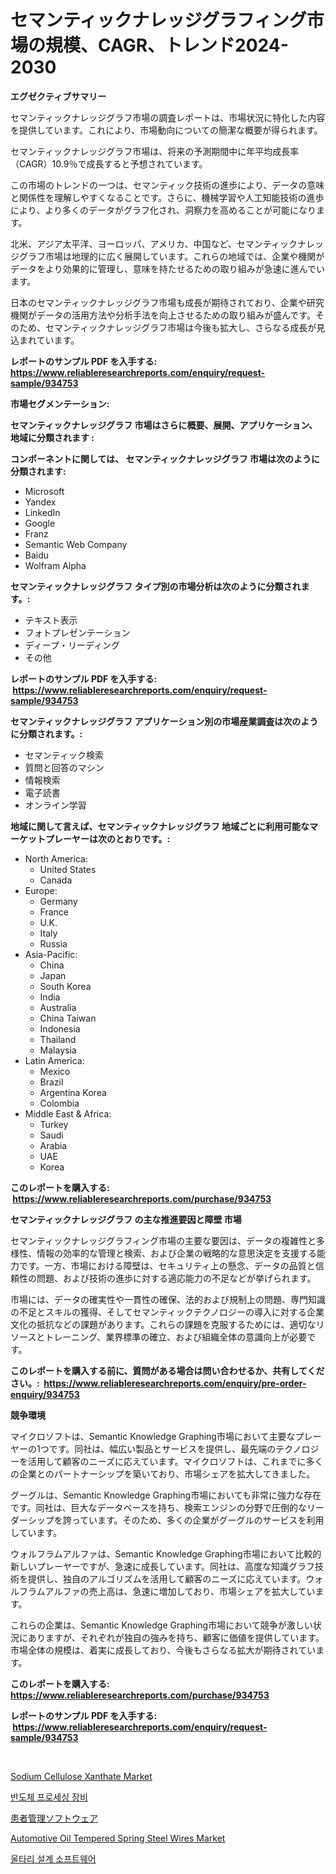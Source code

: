<p><h1>セマンティックナレッジグラフィング市場の規模、CAGR、トレンド2024-2030</h1></p><p><strong>エグゼクティブサマリー</strong></p>
<p><p>セマンティックナレッジグラフ市場の調査レポートは、市場状況に特化した内容を提供しています。これにより、市場動向についての簡潔な概要が得られます。</p><p>セマンティックナレッジグラフ市場は、将来の予測期間中に年平均成長率（CAGR）10.9％で成長すると予想されています。</p><p>この市場のトレンドの一つは、セマンティック技術の進歩により、データの意味と関係性を理解しやすくなることです。さらに、機械学習や人工知能技術の進歩により、より多くのデータがグラフ化され、洞察力を高めることが可能になります。</p><p>北米、アジア太平洋、ヨーロッパ、アメリカ、中国など、セマンティックナレッジグラフ市場は地理的に広く展開しています。これらの地域では、企業や機関がデータをより効果的に管理し、意味を持たせるための取り組みが急速に進んでいます。</p><p>日本のセマンティックナレッジグラフ市場も成長が期待されており、企業や研究機関がデータの活用方法や分析手法を向上させるための取り組みが盛んです。そのため、セマンティックナレッジグラフ市場は今後も拡大し、さらなる成長が見込まれています。</p></p>
<p><strong>レポートのサンプル PDF を入手する: <a href="https://www.reliableresearchreports.com/enquiry/request-sample/934753">https://www.reliableresearchreports.com/enquiry/request-sample/934753</a></strong></p>
<p><strong>市場セグメンテーション:</strong></p>
<p><strong> セマンティックナレッジグラフ 市場はさらに概要、展開、アプリケーション、地域に分類されます :</strong></p>
<p><strong>コンポーネントに関しては、 セマンティックナレッジグラフ 市場は次のように分類されます: &nbsp;</strong></p>
<p><ul><li>Microsoft</li><li>Yandex</li><li>LinkedIn</li><li>Google</li><li>Franz</li><li>Semantic Web Company</li><li>Baidu</li><li>Wolfram Alpha</li></ul></p>
<p><strong> セマンティックナレッジグラフ タイプ別の市場分析は次のように分類されます。:</strong></p>
<p><ul><li>テキスト表示</li><li>フォトプレゼンテーション</li><li>ディープ・リーディング</li><li>その他</li></ul></p>
<p><strong>レポートのサンプル PDF を入手する: &nbsp;<a href="https://www.reliableresearchreports.com/enquiry/request-sample/934753">https://www.reliableresearchreports.com/enquiry/request-sample/934753</a></strong></p>
<p><strong> セマンティックナレッジグラフ アプリケーション別の市場産業調査は次のように分類されます。:</strong></p>
<p><ul><li>セマンティック検索</li><li>質問と回答のマシン</li><li>情報検索</li><li>電子読書</li><li>オンライン学習</li></ul></p>
<p><strong>地域に関して言えば、セマンティックナレッジグラフ 地域ごとに利用可能なマーケットプレーヤーは次のとおりです。:</strong></p>
<p><ul>
    <li>
        North America:
        <ul>
            <li>United States</li>
            <li>Canada</li>
        </ul>
    </li>
    <li>
        Europe:
        <ul>
            <li>Germany</li>
            <li>France</li>
            <li>U.K.</li>
            <li>Italy</li>
            <li>Russia</li>
        </ul>
    </li>
    <li>
        Asia-Pacific:
        <ul>
            <li>China</li>
            <li>Japan</li>
            <li>South Korea</li>
            <li>India</li>
            <li>Australia</li>
            <li>China Taiwan</li>
            <li>Indonesia</li>
            <li>Thailand</li>
            <li>Malaysia</li>
        </ul>
    </li>
    <li>
        Latin America:
        <ul>
            <li>Mexico</li>
            <li>Brazil</li>
            <li>Argentina Korea</li>
            <li>Colombia</li>
        </ul>
    </li>
    <li>
        Middle East & Africa:
        <ul>
            <li>Turkey</li>
            <li>Saudi</li>
            <li>Arabia</li>
            <li>UAE</li>
            <li>Korea</li>
        </ul>
    </li>
    </ul></p>
<p><strong>このレポートを購入する: &nbsp;<a href="https://www.reliableresearchreports.com/purchase/934753">https://www.reliableresearchreports.com/purchase/934753</a></strong></p>
<p><strong>セマンティックナレッジグラフ の主な推進要因と障壁 市場</strong></p>
<p><p>セマンティックナレッジグラフィング市場の主要な要因は、データの複雑性と多様性、情報の効率的な管理と検索、および企業の戦略的な意思決定を支援する能力です。一方、市場における障壁は、セキュリティ上の懸念、データの品質と信頼性の問題、および技術の進歩に対する適応能力の不足などが挙げられます。</p><p>市場には、データの確実性や一貫性の確保、法的および規制上の問題、専門知識の不足とスキルの獲得、そしてセマンティックテクノロジーの導入に対する企業文化の抵抗などの課題があります。これらの課題を克服するためには、適切なリソースとトレーニング、業界標準の確立、および組織全体の意識向上が必要です。</p></p>
<p><strong>このレポートを購入する前に、質問がある場合は問い合わせるか、共有してください。:&nbsp; <a href="https://www.reliableresearchreports.com/enquiry/pre-order-enquiry/934753">https://www.reliableresearchreports.com/enquiry/pre-order-enquiry/934753</a></strong></p>
<p><strong>競争環境</strong></p>
<p><p>マイクロソフトは、Semantic Knowledge Graphing市場において主要なプレーヤーの1つです。同社は、幅広い製品とサービスを提供し、最先端のテクノロジーを活用して顧客のニーズに応えています。マイクロソフトは、これまでに多くの企業とのパートナーシップを築いており、市場シェアを拡大してきました。</p><p>グーグルは、Semantic Knowledge Graphing市場においても非常に強力な存在です。同社は、巨大なデータベースを持ち、検索エンジンの分野で圧倒的なリーダーシップを誇っています。そのため、多くの企業がグーグルのサービスを利用しています。</p><p>ウォルフラムアルファは、Semantic Knowledge Graphing市場において比較的新しいプレーヤーですが、急速に成長しています。同社は、高度な知識グラフ技術を提供し、独自のアルゴリズムを活用して顧客のニーズに応えています。ウォルフラムアルファの売上高は、急速に増加しており、市場シェアを拡大しています。</p><p>これらの企業は、Semantic Knowledge Graphing市場において競争が激しい状況にありますが、それぞれが独自の強みを持ち、顧客に価値を提供しています。市場全体の規模は、着実に成長しており、今後もさらなる拡大が期待されています。</p></p>
<p><strong>このレポートを購入する: &nbsp; <a href="https://www.reliableresearchreports.com/purchase/934753">https://www.reliableresearchreports.com/purchase/934753</a></strong></p>
<p><strong>レポートのサンプル PDF を入手する: &nbsp;<a href="https://www.reliableresearchreports.com/enquiry/request-sample/934753">https://www.reliableresearchreports.com/enquiry/request-sample/934753</a></strong><strong></strong></p>
<p>&nbsp;</p>
<p><p><a href="https://view.publitas.com/reportprime-1/decoding-the-sodium-cellulose-xanthate-market-a-deep-dive-into-the-latest-market-trends-market-segmentation-and-competitive-analysis/">Sodium Cellulose Xanthate Market</a></p><p><a href="https://medium.com/@mamdouh_alnadi/%EB%B0%98%EB%8F%84%EC%B2%B4-%EA%B0%80%EA%B3%B5-%EC%9E%A5%EB%B9%84-%EC%8B%9C%EC%9E%A5%EC%9D%80-%EC%8B%9C%EC%9E%A5-%EC%A0%90%EC%9C%A0%EC%9C%A8-%ED%81%AC%EA%B8%B0-%EB%B0%8F-%EC%98%88%EC%83%81%EB%90%9C-2031%EB%85%84%EA%B9%8C%EC%A7%80%EC%9D%98-%EC%98%88%EC%B8%A1%EC%97%90-%EC%B4%88%EC%A0%90%EC%9D%84-%EB%A7%9E%EC%B6%A5%EB%8B%88%EB%8B%A4-646221bc5754">반도체 프로세싱 장비</a></p><p><a href="https://medium.com/@sandeepayare180/%E6%82%A3%E8%80%85%E7%AE%A1%E7%90%86%E3%82%BD%E3%83%95%E3%83%88%E3%82%A6%E3%82%A7%E3%82%A2%E5%B8%82%E5%A0%B4%E8%A6%8F%E6%A8%A1-cagr-%E3%83%88%E3%83%AC%E3%83%B3%E3%83%892024-2030-c85b3fd14c5c">患者管理ソフトウェア</a></p><p><a href="https://cautious-neon-760.notion.site/Automotive-Oil-Tempered-Spring-Steel-Wires-Market-Size-Growing-and-Forecasted-for-period-from-2024--627a29c1c4f34f049b41d3e6964cb5f3">Automotive Oil Tempered Spring Steel Wires Market</a></p><p><a href="https://medium.com/@mafoqypwlkfg6/%EC%9A%B8%ED%83%80%EB%A6%AC-%EB%94%94%EC%9E%90%EC%9D%B8-%EC%86%8C%ED%94%84%ED%8A%B8%EC%9B%A8%EC%96%B4-%EC%8B%9C%EC%9E%A5-%EA%B7%9C%EB%AA%A8%EB%8A%94-%EC%84%B8%EA%B3%84-%EC%82%B0%EC%97%85%EC%97%90%EC%84%9C-%EC%B5%9C%EC%A0%81%EC%9D%98-%EB%A7%88%EC%BC%80%ED%8C%85-%EC%B1%84%EB%84%90%EC%9D%84-%EB%82%98%ED%83%80%EB%82%B8%EB%8B%A4-5963a3c5039c">울타리 설계 소프트웨어</a></p></p>